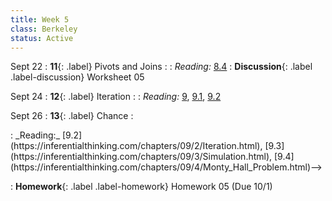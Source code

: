```yaml
---
title: Week 5
class: Berkeley
status: Active
---
```


Sept 22
: **11**{: .label} Pivots and Joins
    : <!--{{site.links.lec.slides.slide11}} {{site.links.lec.demo.demo11}}-->
: _Reading:_ [8.4](https://inferentialthinking.com/chapters/08/4/Joining_Tables_by_Columns.html)
: **Discussion**{: .label .label-discussion} Worksheet 05 <!--{{site.links.wksht.wksht06}}-->

Sept 24
: **12**{: .label} Iteration
    : <!--{{site.links.lec.slides.slide12}} {{site.links.lec.demo.demo12}}-->
: _Reading:_ [9](https://inferentialthinking.com/chapters/09/Randomness.html), [9.1](https://inferentialthinking.com/chapters/09/1/Conditional_Statements.html), [9.2](https://inferentialthinking.com/chapters/09/2/Iteration.html)

Sept 26
: **13**{: .label} Chance
    : <!--{{site.links.lec.slides.slide13}} {{site.links.lec.demo.demo13}}-->
<!-->: _Reading:_ [9.2](https://inferentialthinking.com/chapters/09/2/Iteration.html), [9.3](https://inferentialthinking.com/chapters/09/3/Simulation.html), [9.4](https://inferentialthinking.com/chapters/09/4/Monty_Hall_Problem.html)-->
: **Homework**{: .label .label-homework} Homework 05 <!--{{site.links.hw.hw05}}--> (Due 10/1)